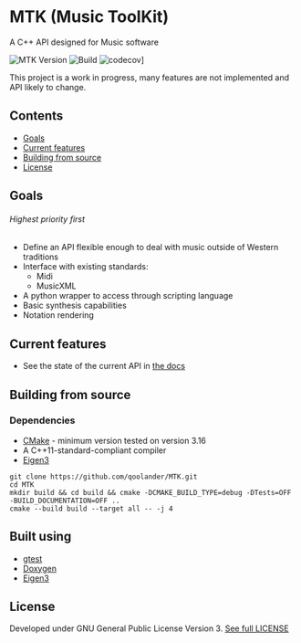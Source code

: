  # MTK (Music ToolKit)
 A C++ API designed for Music software

 ![MTK Version](https://img.shields.io/github/v/tag/qoolander/MTK?label=Version)
 ![Build](https://github.com/qoolander/MTK/workflows/Build/badge.svg?branch=Development)
 ![codecov](https://codecov.io/gh/qoolander/MTK/branch/Development/graph/badge.svg)]



 This project is a work in progress, many features are not implemented and API likely to change. 

 ## Contents
 * [Goals](#Goals)
 * [Current features](#Current-features)
 * [Building from source](#Building-from-source)
 * [License](#License)
 

 ## Goals
 ###### Highest priority first
 * Define an API flexible enough to deal with music outside of Western traditions
 * Interface with existing standards: 
   * Midi
   * MusicXML
 * A python wrapper to access through scripting language
 * Basic synthesis capabilities
 * Notation rendering 
 
 ## Current features
 * See the state of the current API in [the docs](/docs)
 
 ## Building from source
 ### Dependencies
  * [CMake](https://gitlab.kitware.com/cmake/cmake) - minimum version tested on version 3.16
  * A C++11-standard-compliant compiler
  * [Eigen3](https://gitlab.com/libeigen/eigen)
  
 ```
 git clone https://github.com/qoolander/MTK.git
 cd MTK
 mkdir build && cd build && cmake -DCMAKE_BUILD_TYPE=debug -DTests=OFF -BUILD_DOCUMENTATION=OFF ..
 cmake --build build --target all -- -j 4
 ```
 
 ## Built using
 * [gtest](https://github.com/google/googletest)
 * [Doxygen](https://github.com/doxygen/doxygen)
 * [Eigen3](https://gitlab.com/libeigen/eigen)
 
 ## License
Developed under GNU General Public License Version 3. [See full LICENSE](LICENSE) 
 
